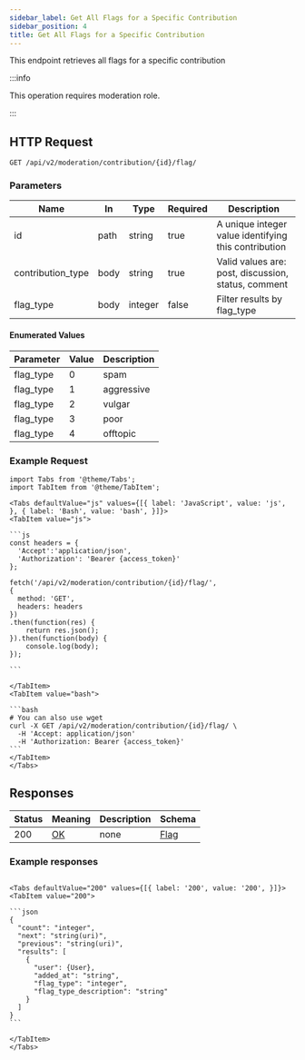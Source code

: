 ```yaml
---
sidebar_label: Get All Flags for a Specific Contribution
sidebar_position: 4
title: Get All Flags for a Specific Contribution
---
```


This endpoint retrieves all flags for a specific contribution

:::info

This operation requires moderation role.

:::

## HTTP Request

`GET /api/v2/moderation/contribution/{id}/flag/`

### Parameters

|Name|In|Type|Required| Description                                          |
|---|---|---|---|------------------------------------------------------|
|id|path|string|true| A unique integer value identifying this contribution |
|contribution_type|body|string|true| Valid values are: post, discussion, status, comment  |
|flag_type|body|integer|false| Filter results by flag_type                          |

#### Enumerated Values

| Parameter | Value | Description |
|-----------|-------|-------------|
| flag_type | 0     | spam        |
| flag_type | 1     | aggressive  |
| flag_type | 2     | vulgar      |
| flag_type | 3     | poor        |
| flag_type | 4     | offtopic    |

### Example Request

````mdx-code-block
import Tabs from '@theme/Tabs';
import TabItem from '@theme/TabItem';

<Tabs defaultValue="js" values={[{ label: 'JavaScript', value: 'js', }, { label: 'Bash', value: 'bash', }]}>
<TabItem value="js">

```js
const headers = {
  'Accept':'application/json',
  'Authorization': 'Bearer {access_token}'
};

fetch('/api/v2/moderation/contribution/{id}/flag/',
{
  method: 'GET',
  headers: headers
})
.then(function(res) {
    return res.json();
}).then(function(body) {
    console.log(body);
});

```

</TabItem>
<TabItem value="bash">

```bash
# You can also use wget
curl -X GET /api/v2/moderation/contribution/{id}/flag/ \
  -H 'Accept: application/json'
  -H 'Authorization: Bearer {access_token}'
```
</TabItem>
</Tabs>
````

## Responses

|Status|Meaning|Description|Schema|
|---|---|---|---|
|200|[OK](https://tools.ietf.org/html/rfc7231#section-6.3.1)|none|[Flag](/docs/apireference/v2/schemas/flag)|

### Example responses


````mdx-code-block

<Tabs defaultValue="200" values={[{ label: '200', value: '200', }]}>
<TabItem value="200">

```json
{
  "count": "integer",
  "next": "string(uri)",
  "previous": "string(uri)",
  "results": [
    {
      "user": {User},
      "added_at": "string",
      "flag_type": "integer",
      "flag_type_description": "string"
    }
  ]
}
```

</TabItem>
</Tabs>
````




